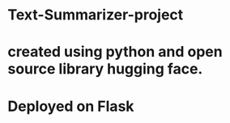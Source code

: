 # Text-Summarizer-project
# created using python and open source library hugging face.
# Deployed on Flask
